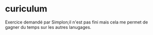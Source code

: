 # curiculum
Exercice demandé par Simplon;il n'est pas fini mais cela me permet de gagner du temps sur les autres lanugages.
